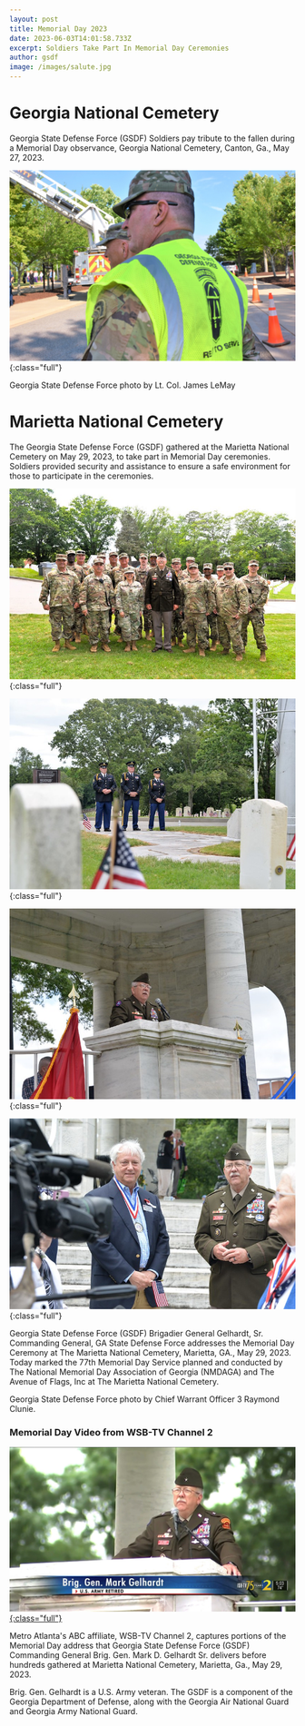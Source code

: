 ```yaml
---
layout: post
title: Memorial Day 2023
date: 2023-06-03T14:01:58.733Z
excerpt: Soldiers Take Part In Memorial Day Ceremonies
author: gsdf
image: /images/salute.jpg
---
```

# Georgia National Cemetery

Georgia State Defense Force (GSDF) Soldiers pay tribute to the fallen during a Memorial Day observance, Georgia National Cemetery, Canton, Ga., May 27, 2023.

![](/images/350003032_253750247244743_3631945094462627977_n.jpg){:class="full"}

Georgia State Defense Force photo by Lt. Col. James LeMay

# Marietta National Cemetery

The Georgia State Defense Force (GSDF) gathered at the Marietta National Cemetery on May 29, 2023, to take part in Memorial Day ceremonies. Soldiers provided security and assistance to ensure a safe environment for those to participate in the ceremonies.

![](/images/52936175503_4f1c90281b_c.jpg){:class="full"}

![](/images/52935132097_2c22986bcd_c.jpg){:class="full"}

![](/images/52936121290_f59565a120_c.jpg){:class="full"}

![](/images/52935885084_2fd145859f_c.jpg){:class="full"}

Georgia State Defense Force (GSDF) Brigadier General Gelhardt, Sr. Commanding General, GA State Defense Force addresses the Memorial Day Ceremony at The Marietta National Cemetery, Marietta, GA., May 29, 2023. Today marked the 77th Memorial Day Service planned and conducted by The National Memorial Day Association of Georgia (NMDAGA) and The Avenue of Flags, Inc at The Marietta National Cemetery.

Georgia State Defense Force photo by Chief Warrant Officer 3 Raymond Clunie.

### Memorial Day Video from WSB-TV Channel 2

[![](/images/350127244_2670250696449077_3645819115745592861_n.jpg){:class="full"}](https://www.wsbtv.com/video/local-video/hundreds-gather-mariettas-77th-memorial-day-ceremony-honor-fallen-heroes/a3fc763c-5c2c-4ae9-a0a3-1d04ae598941/)

Metro Atlanta's ABC affiliate, WSB-TV Channel 2, captures portions of the Memorial Day address that Georgia State Defense Force (GSDF) Commanding General Brig. Gen. Mark D. Gelhardt Sr. delivers before hundreds gathered at Marietta National Cemetery, Marietta, Ga., May 29, 2023.

Brig. Gen. Gelhardt is a U.S. Army veteran. The GSDF is a component of the Georgia Department of Defense, along with the Georgia Air National Guard and Georgia Army National Guard.
